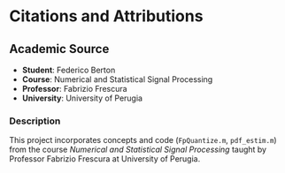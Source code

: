 # Citations and Attributions

## Academic Source
- **Student**: Federico Berton
- **Course**: Numerical and Statistical Signal Processing
- **Professor**: Fabrizio Frescura
- **University**: University of Perugia

### Description
This project incorporates concepts and code (`FpQuantize.m`, `pdf_estim.m`) from the course *Numerical and Statistical Signal Processing* taught by Professor Fabrizio Frescura at University of Perugia.